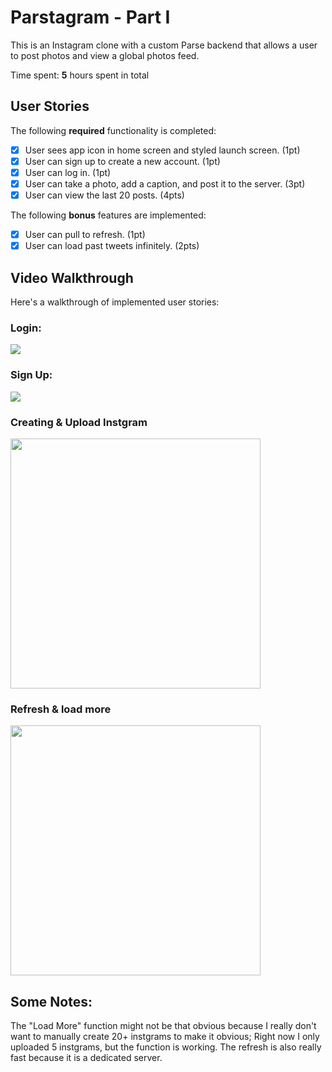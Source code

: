 # Parstagram - Part I

This is an Instagram clone with a custom Parse backend that allows a user to post photos and view a global photos feed.

Time spent: **5** hours spent in total

## User Stories

The following **required** functionality is completed:

- [x] User sees app icon in home screen and styled launch screen. (1pt)
- [x] User can sign up to create a new account. (1pt)
- [x] User can log in. (1pt)
- [x] User can take a photo, add a caption, and post it to the server. (3pt)
- [x] User can view the last 20 posts. (4pts)

The following **bonus** features are implemented:

- [x] User can pull to refresh. (1pt)
- [x] User can load past tweets infinitely. (2pts)

## Video Walkthrough

Here's a walkthrough of implemented user stories:

### Login:
![](https://i.imgur.com/RQismqC.gif)

### Sign Up:
![](https://i.imgur.com/3jTqeiW.gif)

### Creating & Upload Instgram
<img src="./GIFs/CreateIns.gif" width="400px">

### Refresh & load more
<img src="./GIFs/Refresh.gif" width="400px">

## Some Notes:
The "Load More" function might not be that obvious because I really don't want to manually create 20+ instgrams to make it obvious; Right now I only uploaded 5 instgrams, but the function is working. The refresh is also really fast because it is a dedicated server.
